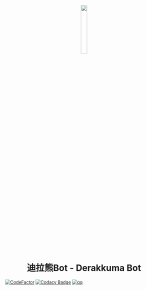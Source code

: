 <div align="center">
<img src="docs/dxkuma.png" width="20%">

# 迪拉熊Bot - Derakkuma Bot

</div>

[![CodeFactor](https://www.codefactor.io/repository/github/derakkumadev/limekuma-printer/badge)](https://www.codefactor.io/repository/github/derakkumadev/limekuma-printer)
[![Codacy Badge](https://app.codacy.com/project/badge/Grade/76cb0f8ecf784c4fb30c6c5fc7d1b557)](https://app.codacy.com/gh/DerakkumaDev/limekuma-printer/dashboard?utm_source=gh&utm_medium=referral&utm_content=&utm_campaign=Badge_grade)
[![qq](https://img.shields.io/badge/2689340931-gray?logo=qq&style=social)](https://qm.qq.com/cgi-bin/qm/qr?k=LyQOTRI7ViXYSTg0zbS2sGgcmkbYrxbP)
